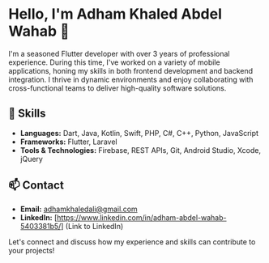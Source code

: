 # Hello, I'm Adham Khaled Abdel Wahab 👋

I'm a seasoned Flutter developer with over 3 years of professional experience. During this time, I've worked on a variety of mobile applications, honing my skills in both frontend development and backend integration. I thrive in dynamic environments and enjoy collaborating with cross-functional teams to deliver high-quality software solutions.

## 🚀 Skills

- **Languages:** Dart, Java, Kotlin, Swift, PHP, C#, C++, Python, JavaScript
- **Frameworks:** Flutter, Laravel
- **Tools & Technologies:** Firebase, REST APIs, Git, Android Studio, Xcode, jQuery

## 📫 Contact

- **Email:** adhamkhaledali@gmail.com
- **LinkedIn:** [https://www.linkedin.com/in/adham-abdel-wahab-5403381b5/] (Link to LinkedIn)

Let's connect and discuss how my experience and skills can contribute to your projects!


<!---
adhamkhaledabdelwahab/adhamkhaledabdelwahab is a ✨ special ✨ repository because its `README.md` (this file) appears on your GitHub profile.
You can click the Preview link to take a look at your changes.
--->
